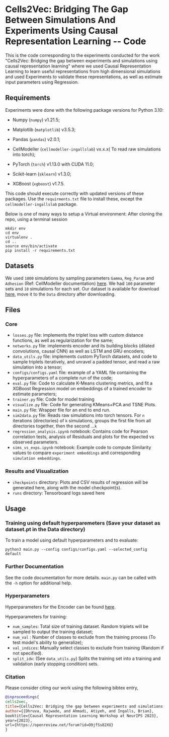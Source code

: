 # Cells2Vec: Bridging The Gap Between Simulations And Experiments Using Causal Representation Learning -- Code

This is the code corresponding to the experiments conducted for the work "Cells2Vec: Bridging the gap between experiments and simulations using causal representation learning" where we used Causal Representation Learning to learn useful representations from high dimensional simulations and used Experiments to validate these representations, as well as estimate input parameters using Regression.

## Requirements

Experiments were done with the following package versions for Python 3.10:
 - Numpy (`numpy`) v1.21.5;
 - Matplotlib (`matplotlib`) v3.5.3;

 - Pandas (`pandas`) v2.0.1;
 - CellModeller (`cellmodeller-ingallslab`) vx.x.x( To read raw simulations into torch);
 - PyTorch (`torch`) v1.13.0 with CUDA 11.0;
 - Scikit-learn (`sklearn`) v1.3.0;
 - XGBoost (`xgboost`) v1.7.5.

This code should execute correctly with updated versions of these packages. Use the `requirments.txt` file to install these, except the `cellmodeller-ingallslab` package.

Below is one of many ways to setup a Virtual environment: After cloning the repo, using a terminal session


`mkdir env` \
 `cd env`\
 `virtualenv .` \
   `cd ..` \
`source env/bin/activate` \
 `pip install -r requirements.txt`

## Datasets

We used `1000` simulations by sampling parameters `Gamma`, `Reg_Param` and `Adhesion` (Ref: CellModeller documentation) [here](https://github.com/cellmodeller/CellModeller/wiki).
We had `100` parameter sets and `10` simulations for each set.
Our dataset is available for download [here](https://drive.google.com/file/d/1EnK8sRyb-E441AweC1uarrfe-ReAHRVH/view?usp=sharing), move it to the `Data` directory after downloading.

## Files

### Core

 - `losses.py` file: implements the triplet loss with custom distance functions, as well as regularization for the same;
 - `networks.py` file: implements encoder and its building blocks (dilated convolutions, causal CNN) as well as LSTM and GRU encoders;
 - `data_utils.py` file: implements custom PyTorch datasets, and code to sample triplets iteratively, and unravel a padded tensor, and read a raw simulation into a tensor;
 - `configs/configs.yaml` file: example of a YAML file containing the hyperparameters of a complete run of the code;
 - `eval.py` file: Code to calculate K-Means clustering metrics, and fit a XGBoost Regression model on embeddings of a trained encoder to estimate parameters;
 - `trainer.py` file: Code for model training
 - `visualize.py` file: Code for generating KMeans+PCA and TSNE Plots.
 - `main.py` file: Wrapper file for an end to end run.
 - `sim2data.py` file: Reads raw simulations into torch tensors. For `n` iterations (directories) of `k` simulations, groups the first file from all directories together, then the second ...`k`
 - `regression_analysis.ipynb` notebook: Contains code for Pearson correlation tests, analysis of Residuals and plots for the expected vs observed parameters.
 - `sims_vs_exps.ipynb` notebook: Example code to compute Similarity values to compare `experiment embeddings` and corresponding `simulation embeddings`.

### Results and Visualization

 - `checkpoints` directory: Plots and CSV results of regression will be generated here, along with the model checkpoint(s).
 - `runs` directory: Tensorboard logs saved here

## Usage

### Training using default hyperparemeters (Save your dataset as dataset.pt in the Data directory)

To train a model using default hyperparameters and to evaluate:

`python3 main.py --config configs/configs.yaml --selected_config default`


### Further Documentation

See the code documentation for more details. `main.py` can be called with the
`-h` option for additional help.

### Hyperparameters

Hyperparameters for the Encoder can be found [here](https://github.com/White-Link/UnsupervisedScalableRepresentationLearningTimeSeries/tree/master).

Hyperparameters for training:
 - `num_samples`: Total size of training dataset. Random triplets will be sampled to output the training dataset;
 - `num_val` : Number of classes to exclude from the training process (To test model's ability to generalize);
 - `val_indices`: Manually select classes to exclude from training (Random if not specified).
 - `split_idx`: (See `data_utils.py`) Splits the training set into a training and validation (early stopping condition) sets.

### Citation
Please consider citing our work using the following bibtex entry,
```bibtex
@inproceedings{
cells2vec,
title={Cells2Vec: Bridging the gap between experiments and simulations using causal representation learning},
author={{Dhruva, Rajwade, and Ahmadi, Atiyeh, and Ingalls, Brian},
booktitle={Causal Representation Learning Workshop at NeurIPS 2023},
year={2023},
url={https://openreview.net/forum?id=O9jfSs82XU}
}
```
